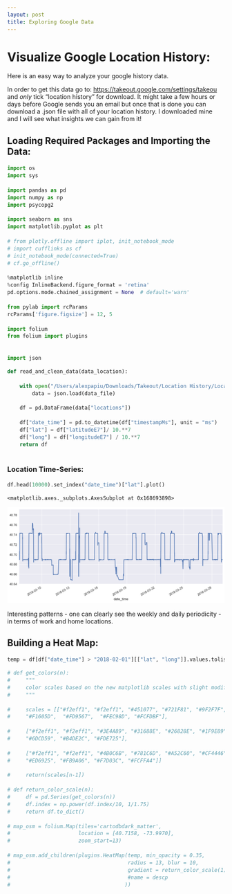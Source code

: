 ```yaml
---
layout: post
title: Exploring Google Data
---
```



# Visualize Google Location History:

Here is an easy way to analyze your google history data.

In order to get this data go to: https://takeout.google.com/settings/takeou and _only_ tick “location history” for download. It might take a few hours or days before Google sends you an email but once that is done you can download a .json file with all of your location history. I downloaded mine and I will see what insights we can gain from it!

## Loading Required Packages and Importing the Data:


```python
import os
import sys

import pandas as pd
import numpy as np
import psycopg2

import seaborn as sns
import matplotlib.pyplot as plt

# from plotly.offline import iplot, init_notebook_mode
# import cufflinks as cf
# init_notebook_mode(connected=True)
# cf.go_offline()

%matplotlib inline
%config InlineBackend.figure_format = 'retina'
pd.options.mode.chained_assignment = None  # default='warn'

from pylab import rcParams
rcParams['figure.figsize'] = 12, 5

import folium
from folium import plugins


import json
```


```python
def read_and_clean_data(data_location):

    with open("/Users/alexpapiu/Downloads/Takeout/Location History/Location History.json") as data_file:
        data = json.load(data_file)

    df = pd.DataFrame(data["locations"])
    
    df["date_time"] = pd.to_datetime(df["timestampMs"], unit = "ms")
    df["lat"] = df["latitudeE7"]/ 10.**7
    df["long"] = df["longitudeE7"] / 10.**7
    return df
    
```

### Location Time-Series:


```python
df.head(10000).set_index("date_time")["lat"].plot()
```




    <matplotlib.axes._subplots.AxesSubplot at 0x168693898>




![png](output_6_1.png)


Interesting patterns - one can clearly see the weekly and daily periodicity - in terms of work and home locations.

## Building a Heat Map:


```python
temp = df[df["date_time"] > "2018-02-01"][["lat", "long"]].values.tolist()
```


```python
# def get_colors(n):
#     """
#     color scales based on the new matplotlib scales with slight modifications
#     """

#     scales = [["#f2eff1", "#f2eff1", "#451077", "#721F81", "#9F2F7F", "#CD4071",
#     "#F1605D",  "#FD9567",  "#FEC98D", "#FCFDBF"],

#     ["#f2eff1", "#f2eff1", "#3E4A89", "#31688E", "#26828E", "#1F9E89", "#35B779",
#     "#6DCD59", "#B4DE2C", "#FDE725"],

#     ["#f2eff1", "#f2eff1", "#4B0C6B", "#781C6D", "#A52C60", "#CF4446",
#     "#ED6925", "#FB9A06", "#F7D03C", "#FCFFA4"]]

#     return(scales[n-1])

# def return_color_scale(n):
#     df = pd.Series(get_colors(n))
#     df.index = np.power(df.index/10, 1/1.75)
#     return df.to_dict()

# map_osm = folium.Map(tiles='cartodbdark_matter',
#                      location = [40.7158, -73.9970],
#                      zoom_start=13)

# map_osm.add_children(plugins.HeatMap(temp, min_opacity = 0.35,
#                                      radius = 13, blur = 10,
#                                      gradient = return_color_scale(1),
#                                      #name = descp
#                                     ))
```

